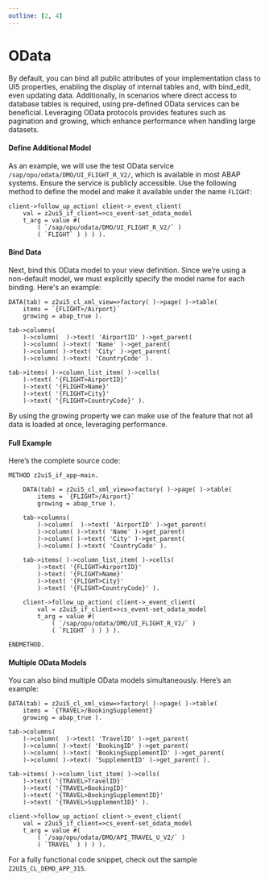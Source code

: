 ```yaml
---
outline: [2, 4]
---
```

# OData

By default, you can bind all public attributes of your implementation class to UI5 properties, enabling the display of internal tables and, with bind_edit, even updating data. Additionally, in scenarios where direct access to database tables is required, using pre-defined OData services can be beneficial. Leveraging OData protocols provides features such as pagination and growing, which enhance performance when handling large datasets.

#### Define Additional Model
As an example, we will use the test OData service `/sap/opu/odata/DMO/UI_FLIGHT_R_V2/`, which is available in most ABAP systems. Ensure the service is publicly accessible. Use the following method to define the model and make it available under the name `FLIGHT`:
```abap
client->follow_up_action( client->_event_client(
    val = z2ui5_if_client=>cs_event-set_odata_model
    t_arg = value #(
        ( `/sap/opu/odata/DMO/UI_FLIGHT_R_V2/` )
        ( `FLIGHT` ) ) ) ).
```
#### Bind Data
Next, bind this OData model to your view definition. Since we’re using a non-default model, we must explicitly specify the model name for each binding. Here's an example:
```abap
DATA(tab) = z2ui5_cl_xml_view=>factory( )->page( )->table(
    items = `{FLIGHT>/Airport}`
    growing = abap_true ).

tab->columns(
    )->column(  )->text( 'AirportID' )->get_parent(
    )->column( )->text( 'Name' )->get_parent(
    )->column( )->text( 'City' )->get_parent(
    )->column( )->text( 'CountryCode' ).
 
tab->items( )->column_list_item( )->cells(
    )->text( '{FLIGHT>AirportID}'
    )->text( '{FLIGHT>Name}'
    )->text( '{FLIGHT>City}'
    )->text( '{FLIGHT>CountryCode}' ).
```
By using the growing property we can make use of the feature that not all data is loaded at once, leveraging performance.

#### Full Example
Here’s the complete source code:
```abap
METHOD z2ui5_if_app~main.
  
    DATA(tab) = z2ui5_cl_xml_view=>factory( )->page( )->table(
        items = `{FLIGHT>/Airport}`
        growing = abap_true ).

    tab->columns(
        )->column(  )->text( 'AirportID' )->get_parent(
        )->column( )->text( 'Name' )->get_parent(
        )->column( )->text( 'City' )->get_parent(
        )->column( )->text( 'CountryCode' ).
 
    tab->items( )->column_list_item( )->cells(
        )->text( '{FLIGHT>AirportID}'
        )->text( '{FLIGHT>Name}'
        )->text( '{FLIGHT>City}'
        )->text( '{FLIGHT>CountryCode}' ).
 
    client->follow_up_action( client->_event_client(
        val = z2ui5_if_client=>cs_event-set_odata_model
        t_arg = value #(
            ( `/sap/opu/odata/DMO/UI_FLIGHT_R_V2/` )
            ( `FLIGHT` ) ) ) ).
 
ENDMETHOD.
```

#### Multiple OData Models
You can also bind multiple OData models simultaneously. Here’s an example:
```abap
DATA(tab) = z2ui5_cl_xml_view=>factory( )->page( )->table(
    items = `{TRAVEL>/BookingSupplement}`
    growing = abap_true ).

tab->columns(
    )->column(  )->text( 'TravelID' )->get_parent(
    )->column( )->text( 'BookingID' )->get_parent(
    )->column( )->text( 'BookingSupplementID' )->get_parent(
    )->column( )->text( 'SupplementID' )->get_parent( ).

tab->items( )->column_list_item( )->cells(
    )->text( '{TRAVEL>TravelID}'
    )->text( '{TRAVEL>BookingID}'
    )->text( '{TRAVEL>BookingSupplementID}'
    )->text( '{TRAVEL>SupplementID}' ).

client->follow_up_action( client->_event_client(
    val = z2ui5_if_client=>cs_event-set_odata_model
    t_arg = value #(
        ( `/sap/opu/odata/DMO/API_TRAVEL_U_V2/` )
        ( `TRAVEL` ) ) ) ).  
```
For a fully functional code snippet, check out the sample `Z2UI5_CL_DEMO_APP_315`.

